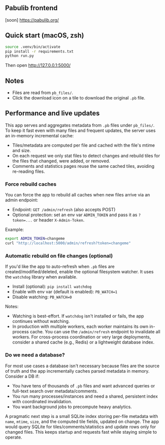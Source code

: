 ## Pabulib frontend

[soon] https://pabulib.org/

## Quick start (macOS, zsh)

```bash
source .venv/bin/activate
pip install -r requirements.txt
python run.py
```

Then open http://127.0.0.1:5000/

## Notes
- Files are read from `pb_files/`.
- Click the download icon on a tile to download the original `.pb` file.

## Performance and live updates

This app serves and aggregates metadata from `.pb` files under `pb_files/`. To keep it fast even with many files and frequent updates, the server uses an in-memory incremental cache:

- Tiles/metadata are computed per file and cached with the file's mtime and size.
- On each request we only stat files to detect changes and rebuild tiles for the files that changed, were added, or removed.
- Comments and statistics pages reuse the same cached tiles, avoiding re-reading files.

### Force rebuild caches

You can force the app to rebuild all caches when new files arrive via an admin endpoint:

- Endpoint: `GET /admin/refresh` (also accepts POST)
- Optional protection: set an env var `ADMIN_TOKEN` and pass it as `?token=...` or header `X-Admin-Token`.

Example:

```bash
export ADMIN_TOKEN=changeme
curl "http://localhost:5000/admin/refresh?token=changeme"
```

### Automatic rebuild on file changes (optional)

If you'd like the app to auto-refresh when `.pb` files are created/modified/deleted, enable the optional filesystem watcher. It uses the `watchdog` library when available.

- Install (optional): `pip install watchdog`
- Enable with env var (default is enabled): `PB_WATCH=1`
- Disable watching: `PB_WATCH=0`

Notes:

- Watching is best-effort. If `watchdog` isn't installed or fails, the app continues without watching.
- In production with multiple workers, each worker maintains its own in-process cache. You can use the `/admin/refresh` endpoint to invalidate all workers. For cross-process coordination or very large deployments, consider a shared cache (e.g., Redis) or a lightweight database index.

### Do we need a database?

For most use cases a database isn't necessary because files are the source of truth and the app incrementally caches parsed metadata in memory. Consider a DB if:

- You have tens of thousands of `.pb` files and want advanced queries or full-text search over metadata/comments.
- You run many processes/instances and need a shared, persistent index with coordinated invalidation.
- You want background jobs to precompute heavy analytics.

A pragmatic next step is a small SQLite index storing per-file metadata with `name`, `mtime`, `size`, and the computed tile fields, updated on change. The app would query SQLite for tiles/comments/statistics and update rows only for changed files. This keeps startup and requests fast while staying simple to operate.
